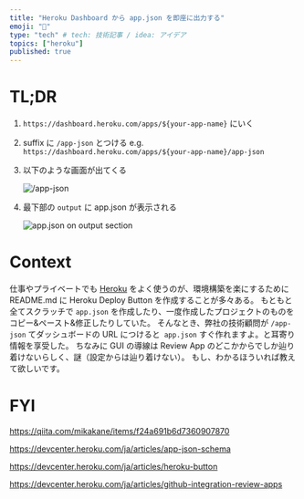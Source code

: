 ```yaml
---
title: "Heroku Dashboard から app.json を即座に出力する"
emoji: "👾"
type: "tech" # tech: 技術記事 / idea: アイデア
topics: ["heroku"]
published: true
---
```


# TL;DR

1. `https://dashboard.heroku.com/apps/${your-app-name}` にいく
2. suffix に `/app-json` とつける e.g. `https://dashboard.heroku.com/apps/${your-app-name}/app-json`
3. 以下のような画面が出てくる

   ![/app-json](https://i.gyazo.com/2bb97fe2f8bdd032308de4595ba0178f.png)

4. 最下部の `output` に app.json が表示される

   ![app.json on output section](https://i.gyazo.com/40519d3c64825d329aa48acfdb454a63.png)

# Context

仕事やプライベートでも [Heroku](https://jp.heroku.com/) をよく使うのが、環境構築を楽にするために README.md に Heroku Deploy Button を作成することが多々ある。
もともと全てスクラッチで `app.json` を作成したり、一度作成したプロジェクトのものをコピー&ペースト&修正したりしていた。
そんなとき、弊社の技術顧問が `/app-json` てダッシュボードの URL につけると` app.json` すぐ作れますよ。と耳寄り情報を享受した。
ちなみに GUI の導線は Review App のどこかからでしか辿り着けないらしく、謎（設定からは辿り着けない）。
もし、わかるほういれば教えて欲しいです。

# FYI

https://qiita.com/mikakane/items/f24a691b6d7360907870

https://devcenter.heroku.com/ja/articles/app-json-schema

https://devcenter.heroku.com/ja/articles/heroku-button

https://devcenter.heroku.com/ja/articles/github-integration-review-apps
